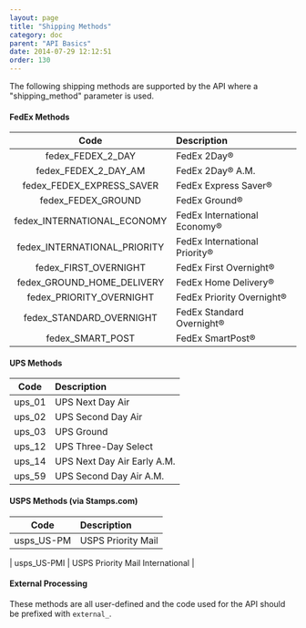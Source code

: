 ```yaml
---
layout: page
title: "Shipping Methods"
category: doc
parent: "API Basics"
date: 2014-07-29 12:12:51
order: 130
---
```


The following shipping methods are supported by the API where a "shipping_method" parameter is used.

#### FedEx Methods

| Code | Description |
|:-----:|:-------------|
| fedex_FEDEX_2_DAY | FedEx 2Day&reg; |
| fedex_FEDEX_2_DAY_AM | FedEx 2Day&reg; A.M. |
| fedex_FEDEX_EXPRESS_SAVER | FedEx Express Saver&reg; |
| fedex_FEDEX_GROUND | FedEx Ground&reg; |
| fedex_INTERNATIONAL_ECONOMY | FedEx International Economy&reg; |
| fedex_INTERNATIONAL_PRIORITY | FedEx International Priority&reg; |
| fedex_FIRST_OVERNIGHT | FedEx First Overnight&reg; |
| fedex_GROUND_HOME_DELIVERY | FedEx Home Delivery&reg; |
| fedex_PRIORITY_OVERNIGHT | FedEx Priority Overnight&reg; |
| fedex_STANDARD_OVERNIGHT | FedEx Standard Overnight&reg; |
| fedex_SMART_POST | FedEx SmartPost&reg; |

#### UPS Methods

| Code | Description |
|:-----:|:-------------|
| ups_01 | UPS Next Day Air |
| ups_02 | UPS Second Day Air |
| ups_03 | UPS Ground |
| ups_12 | UPS Three-Day Select |
| ups_14 | UPS Next Day Air Early A.M. |
| ups_59 | UPS Second Day Air A.M. |

#### USPS Methods (via Stamps.com)

| Code | Description |
|:-----:|:-------------|
| usps_US-PM | USPS Priority Mail |
<!--
| usps_US-XM | USPS Priority Mail Express |
-->
| usps_US-PMI | USPS Priority Mail International |
<!--
| usps_US-EMI | USPS Priority Mail Express International |
| usps_US-FC | USPS First-Class Mail |
| usps_US-FCI | USPS First Class Mail International |
| usps_US-LM | USPS Library Mail |
| usps_US-MM | USPS Media Mail |
| usps_US-PS | USPS Parcel Select Ground |
-->

#### External Processing

These methods are all user-defined and the code used for the API should be prefixed with `external_`.
